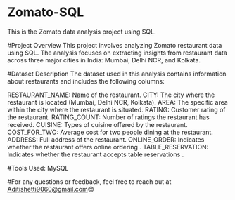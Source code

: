 # Zomato-SQL
This is the Zomato data analysis project using SQL.

#Project Overview
This project involves analyzing Zomato restaurant data using SQL. The analysis focuses on extracting insights from restaurant data across three major cities in India: Mumbai, Delhi NCR, and Kolkata.

#Dataset Description
The dataset used in this analysis contains information about restaurants and includes the following columns:

 RESTAURANT_NAME: Name of the restaurant.
 CITY: The city where the restaurant is located (Mumbai, Delhi NCR, Kolkata).
 AREA: The specific area within the city where the restaurant is situated.
 RATING: Customer rating of the restaurant.
 RATING_COUNT: Number of ratings the restaurant has received.
 CUISINE: Types of cuisine offered by the restaurant.
 COST_FOR_TWO: Average cost for two people dining at the restaurant.
 ADDRESS: Full address of the restaurant.
 ONLINE_ORDER: Indicates whether the restaurant offers online ordering .
 TABLE_RESERVATION: Indicates whether the restaurant accepts table reservations .
 
#Tools Used:
MySQL

#For any questions or feedback, feel free to reach out at Aditishetti9060@gmail.com😊


